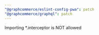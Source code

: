 ```yaml
---
"@graphcommerce/eslint-config-pwa": patch
"@graphcommerce/graphql": patch
---
```


Importing \*.interceptor is NOT allowed
